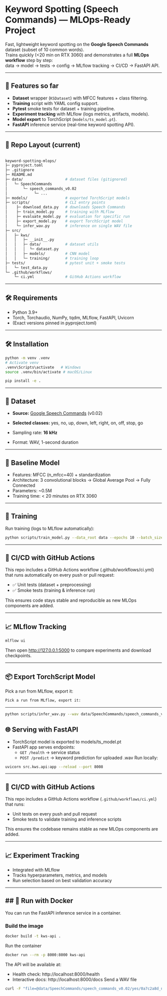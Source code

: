 # Keyword Spotting (Speech Commands) — MLOps-Ready Project

Fast, lightweight keyword spotting on the **Google Speech Commands** dataset (subset of 10 common words).  
Trains quickly (<20 min on RTX 3060) and demonstrates a full **MLOps workflow** step by step:  
data → model → tests → config → MLflow tracking → CI/CD → FastAPI API.

---

## 🚀 Features so far
- **Dataset** wrapper (`KSDataset`) with MFCC features + class filtering.
- **Training** script with YAML config support.
- **Pytest** smoke tests for dataset + training pipeline.
- **Experiment tracking** with MLflow (logs metrics, artifacts, models).
- **Model export** to TorchScript (`models/ts_model.pt`).
- **FastAPI** inference service (real-time keyword spotting API).

---

## 📂 Repo Layout (current)

```bash

keyword-spotting-mlops/
├─ pyproject.toml
├─ .gitignore
├─ README.md
├─ data/                   # dataset files (gitignored)
│   └─ SpeechCommands
│       └─ speech_commands_v0.02
│            └─ ...
├─ models/                 # exported TorchScript models
├─ scripts/                # CLI entry points
│    ├─ download_data.py   # downloads Speech Commands
│    ├─ train_model.py     # training with MLflow
│    ├─ evaluate_model.py  # evaluation for specific run
│    ├─ export_model.py    # export TorchScript model
│    └─ infer_wav.py       # inference on single WAV file
├─ src/
│   ├─ kws/
│   │   ├─ __init__.py
│   │   ├─ data/           # dataset utils
│   │   │  └─ dataset.py
│   │   ├─ models/         # CNN model
│   │   └─ training/       # training loop
├─ tests/                  # pytest unit + smoke tests
│   └─ test_data.py
└─ .github/workflows/
    └─ ci.yml              # GitHub Actions workflow

```

---
## 🛠 Requirements
- Python 3.9+
- Torch, Torchaudio, NumPy, tqdm, MLflow, FastAPI, Uvicorn
- (Exact versions pinned in pyproject.toml)
---

## 🛠 Installation
```bash
python -m venv .venv
# Activate venv
.venv\Scripts\activate   # Windows
source .venv/bin/activate # macOS/Linux

pip install -e .
```
---

## 📂 Dataset
- **Source:** [Google Speech Commands](https://arxiv.org/abs/1804.03209) (v0.02)  
- **Selected classes:** yes, no, up, down, left, right, on, off, stop, go

- Sampling rate: **16 kHz**  
- Format: WAV, 1-second duration

---

## 🧠 Baseline Model

- Features: MFCC (n_mfcc=40) + standardization
- Architecture: 3 convolutional blocks → Global Average Pool → Fully Connected
- Parameters: ~0.5M
- Training time: < 20 minutes on RTX 3060

--- 

## 🧪 Training
Run training (logs to MLflow automatically):
```bash
python scripts/train_model.py --data_root data --epochs 10 --batch_size 128

```

---

## 🔄 CI/CD with GitHub Actions

This repo includes a GitHub Actions workflow (.github/workflows/ci.yml) that runs automatically on every push or pull request:
- ✅ Unit tests (dataset + preprocessing)
- ✅ Smoke tests (training & inference run)

This ensures code stays stable and reproducible as new MLOps components are added.

--- 
## 📈 MLflow Tracking
```bash
mlflow ui
```
Then open http://127.0.0.1:5000 to compare experiments and download checkpoints.

---

## 📦 Export TorchScript Model
Pick a run from MLflow, export it:
```bash
Pick a run from MLflow, export it:
```
---

```bash
python scripts/infer_wav.py --wav data/SpeechCommands/speech_commands_v0.02/yes/0a7c2a8d_nohash_0.wav

```

## 🌐 Serving with FastAPI
- TorchScript model is exported to models/ts_model.pt
- FastAPI app serves endpoints:
  - `GET /health` → service status
  - `POST /predict` → keyword prediction for uploaded .wav
Run locally:
```bash
uvicorn src.kws.api:app --reload --port 8008

```
---

## 🔄 CI/CD with GitHub Actions
This repo includes a GitHub Actions workflow (`.github/workflows/ci.yml`) that runs:
- Unit tests on every push and pull request
- Smoke tests to validate training and inference scripts

This ensures the codebase remains stable as new MLOps components are added.

---
## 📈 Experiment Tracking
- Integrated with MLflow
- Tracks hyperparameters, metrics, and models
- Run selection based on best validation accuracy

---

## ## 🚀 Run with Docker

You can run the FastAPI inference service in a container.

### Build the image
```bash
docker build -t kws-api .
``` 
Run the container
```bash
docker run --rm -p 8000:8000 kws-api
```

The API will be available at:
- Health check: http://localhost:8000/health
- Interactive docs: http://localhost:8000/docs
Send a WAV file
```bash
curl -F "file=@data/SpeechCommands/speech_commands_v0.02/yes/0a7c2a8d_nohash_0.wav" http://localhost:8000/predict
```

